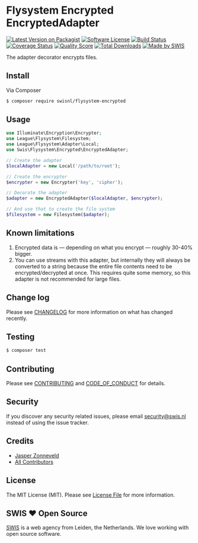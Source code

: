# Flysystem Encrypted EncryptedAdapter

[![Latest Version on Packagist][ico-version]][link-packagist]
[![Software License][ico-license]](LICENSE.md)
[![Build Status][ico-travis]][link-travis]
[![Coverage Status][ico-scrutinizer]][link-scrutinizer]
[![Quality Score][ico-code-quality]][link-code-quality]
[![Total Downloads][ico-downloads]][link-downloads]
[![Made by SWIS][ico-swis]][link-swis]

The adapter decorator encrypts files.

## Install

Via Composer

``` bash
$ composer require swisnl/flysystem-encrypted
```

## Usage

``` php
use Illuminate\Encryption\Encrypter;
use League\Flysystem\Filesystem;
use League\Flysystem\Adapter\Local;
use Swis\Flysystem\Encrypted\EncryptedAdapter;

// Create the adapter
$localAdapter = new Local('/path/to/root');

// Create the encrypter
$encrypter = new Encrypter('key', 'cipher');

// Decorate the adapter
$adapter = new EncryptedAdapter($localAdapter, $encrypter);

// And use that to create the file system
$filesystem = new Filesystem($adapter);
```

## Known limitations

1. Encrypted data is — depending on what you encrypt — roughly 30-40% bigger.
2. You can use streams with this adapter, but internally they will always be converted to a string because the entire file contents need to be encrypted/decrypted at once. This requires quite some memory, so this adapter is not recommended for large files.

## Change log

Please see [CHANGELOG](CHANGELOG.md) for more information on what has changed recently.

## Testing

``` bash
$ composer test
```

## Contributing

Please see [CONTRIBUTING](CONTRIBUTING.md) and [CODE_OF_CONDUCT](CODE_OF_CONDUCT.md) for details.

## Security

If you discover any security related issues, please email security@swis.nl instead of using the issue tracker.

## Credits

- [Jasper Zonneveld][link-author]
- [All Contributors][link-contributors]

## License

The MIT License (MIT). Please see [License File](LICENSE.md) for more information.

## SWIS :heart: Open Source

[SWIS][link-swis] is a web agency from Leiden, the Netherlands. We love working with open source software. 

[ico-version]: https://img.shields.io/packagist/v/swisnl/flysystem-encrypted.svg?style=flat-square
[ico-license]: https://img.shields.io/badge/license-MIT-brightgreen.svg?style=flat-square
[ico-travis]: https://img.shields.io/travis/swisnl/flysystem-encrypted/master.svg?style=flat-square
[ico-scrutinizer]: https://img.shields.io/scrutinizer/coverage/g/swisnl/flysystem-encrypted.svg?style=flat-square
[ico-code-quality]: https://img.shields.io/scrutinizer/g/swisnl/flysystem-encrypted.svg?style=flat-square
[ico-downloads]: https://img.shields.io/packagist/dt/swisnl/flysystem-encrypted.svg?style=flat-square
[ico-swis]: https://img.shields.io/badge/%F0%9F%9A%80-made%20by%20SWIS-%23D9021B.svg?style=flat-square

[link-packagist]: https://packagist.org/packages/swisnl/flysystem-encrypted
[link-travis]: https://travis-ci.org/swisnl/flysystem-encrypted
[link-scrutinizer]: https://scrutinizer-ci.com/g/swisnl/flysystem-encrypted/code-structure
[link-code-quality]: https://scrutinizer-ci.com/g/swisnl/flysystem-encrypted
[link-downloads]: https://packagist.org/packages/swisnl/flysystem-encrypted
[link-author]: https://github.com/swisnl
[link-contributors]: ../../contributors
[link-swis]: https://www.swis.nl
